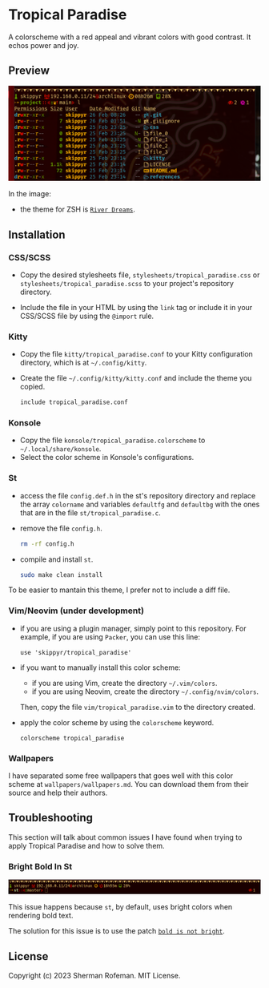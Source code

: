 # Tropical Paradise

A colorscheme with a red appeal and vibrant colors with good contrast. It echos
power and joy.


## Preview
![](preview/preview_0.png)

In the image:
  + the theme for ZSH is [`River Dreams`](https://github.com/skippyr/river_dreams).

## Installation

### CSS/SCSS

  + Copy the desired stylesheets file, `stylesheets/tropical_paradise.css` or
    `stylesheets/tropical_paradise.scss` to your project's repository directory.

  + Include the file in your HTML by using the `link` tag or include it in your
    CSS/SCSS file by using the `@import` rule.


### Kitty

  + Copy the file `kitty/tropical_paradise.conf` to your Kitty configuration
    directory, which is at `~/.config/kitty`.
  + Create the file `~/.config/kitty/kitty.conf` and include the theme you
    copied.

    ```bash
    include tropical_paradise.conf
    ```


### Konsole
  
  + Copy the file `konsole/tropical_paradise.colorscheme` to
    `~/.local/share/konsole`.
  + Select the color scheme in Konsole's configurations.

### St

  + access the file `config.def.h` in the st's repository directory and
    replace the array `colorname` and variables `defaultfg` and `defaultbg`
    with the ones that are in the file `st/tropical_paradise.c`.
  + remove the file `config.h`.
    
    ```bash
    rm -rf config.h
    ```
  + compile and install `st`.

    ```bash
    sudo make clean install
    ```
  
  To be easier to mantain this theme, I prefer not to include a diff file.


### Vim/Neovim (under development)
  + if you are using a plugin manager, simply point to this repository. For
    example, if you are using `Packer`, you can use this line:

    ```vim
    use 'skippyr/tropical_paradise'
    ```
  
  + if you want to manually install this color scheme:
    + if you are using Vim, create the directory `~/.vim/colors`.
    + if you are using Neovim, create the directory `~/.config/nvim/colors`.
    
    Then, copy the file `vim/tropical_paradise.vim` to the directory created.
  
  + apply the color scheme by using the `colorscheme` keyword.

    ```vim
    colorscheme tropical_paradise
    ```


### Wallpapers

I have separated some free wallpapers that goes well with this color scheme at
`wallpapers/wallpapers.md`. You can download them from their source and help
their authors.


## Troubleshooting

This section will talk about common issues I have found when trying to apply Tropical Paradise and how to solve them.


### Bright Bold In St

![](images/troubleshooting/bright_bold_0.png)

This issue happens because `st`, by default, uses bright colors when rendering
bold text.

The solution for this issue is to use the patch [`bold is not bright`](https://st.suckless.org/patches/bold-is-not-bright).


## License

Copyright (c) 2023 Sherman Rofeman. MIT License.
